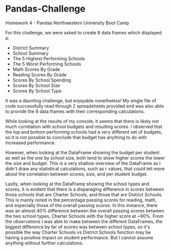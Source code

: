 # Pandas-Challenge
Homework 4 - Pandas Northwestern University Boot Camp

For this challenge, we were asked to create 8 data frames which displayed a:

* District Summary
* School Summary
* The 5 Highest Performing Schools
* The 5 Worst Performing Schools
* Math Scores By Grade
* Reading Scores By Grade
* Scores By School Spending
* Scores By School Size
* Scores By School Type

It was a daunting challenge, but enjoyable nonetheless! My single file of code successfully read through 2 spreadsheets provided and was also able to provide the 8 data frames with their corresponding calculations. 

While looking at the results of my console, it seems that there is likely not much correlation with school budgets and resulting scores. I observed that the top and bottom performing schools had a very different set of budgets, so it is not possible to conclude that budget has anything to do with increased performance.

However, when looking at the DataFrame showing the budget per student as well as the one by school size, both tend to show higher scores the lower the size and budget. This is a very shallow overview of the DataFrame as I didn't draw any statistical calculations, such as r values, that could tell more about the correlation between scores, size, and per student budget.

Lastly, when looking at the DataFrame showing the school types and scores, it is evident that there is a disparaging difference in scores between those schools that are Charter Schools, and those that are District Schools. This is mainly noted in the percentage passing scores for reading, math, and especially those of the overall passing scores. In this instance, there was an almost 40% difference between the overall passing scores between the two school types, Charter Schools with the higher score at ~90%. From the observations I was able to make between the different DataFrames, the biggest difference by far of scores was between school types, so it's possible the way Charter Schools vs District Schools function may be having a positive impact on student performance. But I cannot assume anything without further calculations.
